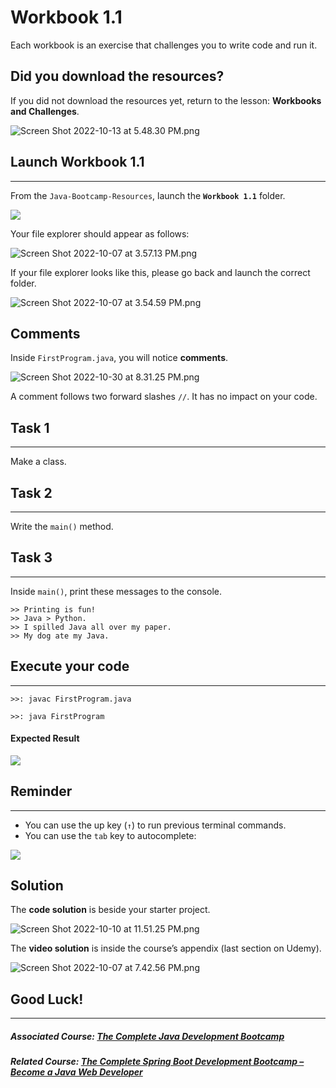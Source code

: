 # Workbook 1.1

Each workbook is an exercise that challenges you to write code and run it.

## Did you download the resources?

If you did not download the resources yet, return to the lesson: **Workbooks and Challenges**.

![Screen Shot 2022-10-13 at 5.48.30 PM.png](https://firebasestorage.googleapis.com/v0/b/learnthepart-75aed.appspot.com/o/images%2Ff7cf2384-5c13-44e4-8164-5e529ae08bef?alt=media&token=3e173832-8043-4e0d-beed-66ec495db268)



## Launch Workbook 1.1
-----------------


From the `Java-Bootcamp-Resources`, launch the **`Workbook 1.1`** folder.

![](https://firebasestorage.googleapis.com/v0/b/learnthepart-75aed.appspot.com/o/images%2F998e7d90-9841-4016-8153-e787e6c1860c?alt=media&token=1718626b-5302-4e19-8f33-abaaec595b3d)

Your file explorer should appear as follows:

![Screen Shot 2022-10-07 at 3.57.13 PM.png](https://firebasestorage.googleapis.com/v0/b/learnthepart-75aed.appspot.com/o/images%2Fdec42f95-8655-45c0-93b7-c6b1f6d533f3?alt=media&token=a74eec7e-764e-450a-87c7-0b8ceca3a27d)

If your file explorer looks like this, please go back and launch the correct folder.

![Screen Shot 2022-10-07 at 3.54.59 PM.png](https://firebasestorage.googleapis.com/v0/b/learnthepart-75aed.appspot.com/o/images%2F0daba7df-3d7a-447e-9910-724f27b8fdbc?alt=media&token=f3d5dc08-0bc1-46ca-b3c3-c4ce418b0545)

## Comments
Inside `FirstProgram.java`, you will notice **comments**.

![Screen Shot 2022-10-30 at 8.31.25 PM.png](https://firebasestorage.googleapis.com/v0/b/learnthepart-75aed.appspot.com/o/images%2F3dbc1866-f3e8-477f-aef1-1605d5662225?alt=media&token=2470977c-627f-47c6-8d3b-b1e705fa1371)

A comment follows two forward slashes `//`. It has no impact on your code. 

## Task 1
----------------------

Make a class.

## Task 2
---------------------------------

Write the `main()` method.

## Task 3
----------------------

Inside `main()`, print these messages to the console.

```
>> Printing is fun!
>> Java > Python.
>> I spilled Java all over my paper.
>> My dog ate my Java.
```

## Execute your code
---
`>>: javac FirstProgram.java`

`>>: java FirstProgram`

#### Expected Result
![](https://firebasestorage.googleapis.com/v0/b/learnthepart-75aed.appspot.com/o/images%2Fd9bd8bca-219d-42a5-a7cb-d0e4ff9318e3?alt=media&token=75362a2c-8a44-4367-94c4-17a44491b707)

## Reminder
------------

- You can use the up key (`↑`) to run previous terminal commands.
- You can use the `tab` key to autocomplete:

![](https://firebasestorage.googleapis.com/v0/b/learnthepart-75aed.appspot.com/o/images%2F7cbce2a6-10fe-4bb6-a1c4-87e20cf94ac1?alt=media&token=2ae783e6-fc9d-464f-a049-8145e8f2b825)


## Solution

The **code solution** is beside your starter project.

![Screen Shot 2022-10-10 at 11.51.25 PM.png](https://firebasestorage.googleapis.com/v0/b/learnthepart-75aed.appspot.com/o/images%2F06426076-03af-4aae-93c5-b35ee867cc0c?alt=media&token=7ea85942-4e79-4d62-a697-db103f959737)

The **video solution** is inside the course’s appendix (last section on Udemy).

![Screen Shot 2022-10-07 at 7.42.56 PM.png](https://firebasestorage.googleapis.com/v0/b/learnthepart-75aed.appspot.com/o/images%2F706d1799-81de-4218-9c52-34fb491ca6ca?alt=media&token=e646d1c6-bba1-46de-ae64-626afc378d7c)

## Good Luck!
-------

##### Associated Course: [The Complete Java Development Bootcamp](https://udemy-redirect-app.herokuapp.com/java)
##### Related Course: [The Complete Spring Boot Development Bootcamp – Become a Java Web Developer](https://udemy-redirect-app.herokuapp.com/spring)
